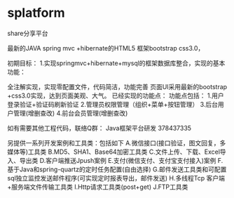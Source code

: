 # splatform
share分享平台

最新的JAVA spring mvc +hibernate的HTML5 框架bootstrap css3.0，

初期目标：
  1.实现springmvc+hibernate+mysql的框架数据库整合，实现的基本功能：

全注解实现，实现零配置文件，代码简洁，功能完善
页面UI采用最新的bootstrap +css3.0实现，达到页面美观、大气。
已经实现的功能点：
功能点包括：
    1.用户登录验证+验证码刷新验证
    2.管理员权限管理（组织+菜单+按钮管理）
    3.后台用户管理(增删查改)
    4.前台会员管理(增删查改)
    
如有需要其他工程代码，联络Q群： Java框架平台研发 378437335

另提供一系列开发案例和工具类：包括如下
A.微信接口(接口验证，图文回复，多媒体等)工具类
B.MD5、SHA1、Base64加密工具类
C.文件上传、下载、Excel导入、导出类
D.客户端推送Jpush案例
E.支付(微信支付、支付宝支付接入)案例
F.基于Java和spring-quartz的定时任务配置(自由选择)
G.邮件发送工具类和可配置sql独立监控发送邮件程序(可实现定时报表导出，邮件发送)
H.多线程Tcp 客户端+服务端文件传输工具类
I.Http请求工具类(post+get)
J.FTP工具类 
